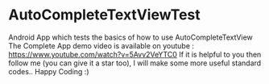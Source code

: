# AutoCompleteTextViewTest
Android App which tests the basics of how to use AutoCompleteTextView
The Complete App demo video is available on youtube : https://www.youtube.com/watch?v=5Avv2VeYTC0
If it is helpful to you then follow me (you can give it a star too), I will make some more useful standard codes..
  Happy Coding :)

